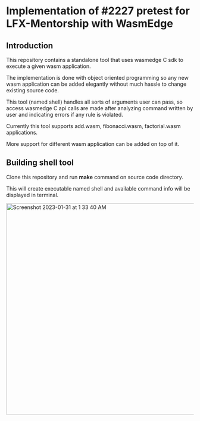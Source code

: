 # Implementation of #2227 pretest for LFX-Mentorship with WasmEdge

## Introduction

This repository contains a standalone tool that uses wasmedge C sdk to execute a given wasm application.

The implementation is done with object oriented programming so any new wasm application can be added elegantly without much hassle to change existing source code.

This tool (named shell) handles all sorts of arguments user can pass, so access wasmedge C api calls are made after analyzing command written by user and indicating errors if any rule is violated.

Currently this tool supports add.wasm, fibonacci.wasm, factorial.wasm applications.

More support for different wasm application can be added on top of it.


## Building shell tool

Clone this repository and run **make** command on source code directory.

This will create executable named shell and available command info will be displayed in terminal.

<img width="568" alt="Screenshot 2023-01-31 at 1 33 40 AM" src="https://user-images.githubusercontent.com/90818578/215585544-b908aaff-d3f3-4267-97b9-a947f7e23384.png">
